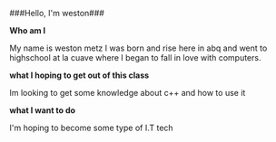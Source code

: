 ###Hello, I'm weston###

**Who am I**

My name is weston metz I was born and rise here in abq and went to highschool at la cuave where I began to fall in love with computers.

**what I hoping to get out of this class**

Im looking to get some knowledge about c++ and how to use it

**what I want to do**

I'm hoping to become some type of I.T tech

